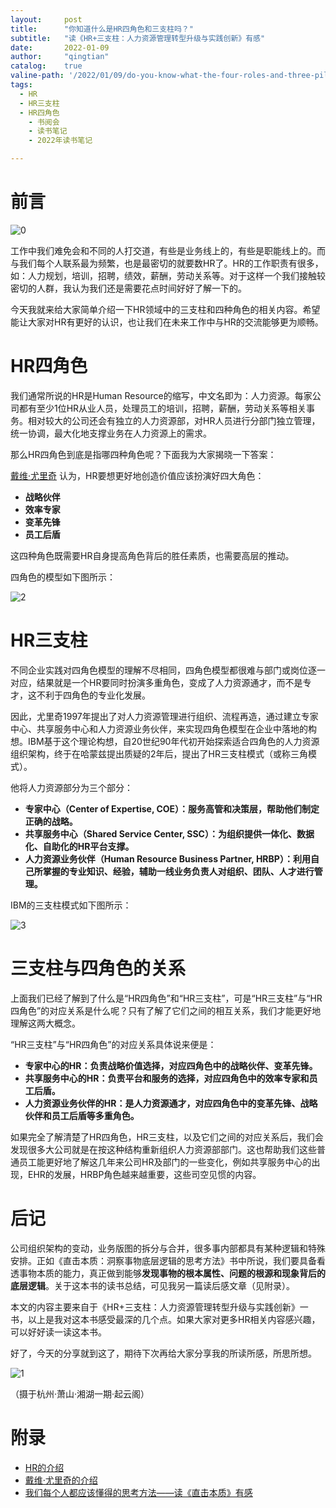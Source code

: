 ```yaml
---
layout:     post
title:      "你知道什么是HR四角色和三支柱吗？"
subtitle:   "读《HR+三支柱：人力资源管理转型升级与实践创新》有感"
date:       2022-01-09
author:     "qingtian"
catalog:    true
valine-path: '/2022/01/09/do-you-know-what-the-four-roles-and-three-pillars-of-hr-are/'
tags:
  - HR
  - HR三支柱
  - HR四角色
    - 书阅会 
    - 读书笔记
    - 2022年读书笔记

---
```


# 前言

![0](/img/20220109/0.jpg)

工作中我们难免会和不同的人打交道，有些是业务线上的，有些是职能线上的。而与我们每个人联系最为频繁，也是最密切的就要数HR了。HR的工作职责有很多，如：人力规划，培训，招聘，绩效，薪酬，劳动关系等。对于这样一个我们接触较密切的人群，我认为我们还是需要花点时间好好了解一下的。

今天我就来给大家简单介绍一下HR领域中的三支柱和四种角色的相关内容。希望能让大家对HR有更好的认识，也让我们在未来工作中与HR的交流能够更为顺畅。

# HR四角色

我们通常所说的HR是Human Resource的缩写，中文名即为：人力资源。每家公司都有至少1位HR从业人员，处理员工的培训，招聘，薪酬，劳动关系等相关事务。相对较大的公司还会有独立的人力资源部，对HR人员进行分部门独立管理，统一协调，最大化地支撑业务在人力资源上的需求。

那么HR四角色到底是指哪四种角色呢？下面我为大家揭晓一下答案：

[戴维·尤里奇](https://baike.baidu.com/item/%E6%88%B4%E7%BB%B4%C2%B7%E5%B0%A4%E9%87%8C%E5%A5%87) 认为，HR要想更好地创造价值应该扮演好四大角色：

- **战略伙伴**
- **效率专家**
- **变革先锋**
- **员工后盾**

这四种角色既需要HR自身提高角色背后的胜任素质，也需要高层的推动。

四角色的模型如下图所示：

![2](/img/20220109/2.jpg)


# HR三支柱

不同企业实践对四角色模型的理解不尽相同，四角色模型都很难与部门或岗位逐一对应，结果就是一个HR要同时扮演多重角色，变成了人力资源通才，而不是专才，这不利于四角色的专业化发展。

因此，尤里奇1997年提出了对人力资源管理进行组织、流程再造，通过建立专家中心、共享服务中心和人力资源业务伙伴，来实现四角色模型在企业中落地的构想。IBM基于这个理论构想，自20世纪90年代初开始探索适合四角色的人力资源组织架构，终于在哈蒙兹提出质疑的2年后，提出了HR三支柱模式（或称三角模式）。

他将人力资源部分为三个部分：

- **专家中心（Center of Expertise, COE）：服务高管和决策层，帮助他们制定正确的战略。**
- **共享服务中心（Shared Service Center, SSC）：为组织提供一体化、数据化、自助化的HR平台支撑。**
- **人力资源业务伙伴（Human Resource Business Partner, HRBP）：利用自己所掌握的专业知识、经验，辅助一线业务负责人对组织、团队、人才进行管理。**

IBM的三支柱模式如下图所示：

![3](/img/20220109/3.jpg)

# 三支柱与四角色的关系

上面我们已经了解到了什么是“HR四角色”和“HR三支柱”，可是“HR三支柱”与“HR四角色”的对应关系是什么呢？只有了解了它们之间的相互关系，我们才能更好地理解这两大概念。

“HR三支柱”与“HR四角色”的对应关系具体说来便是：

- **专家中心的HR：负责战略价值选择，对应四角色中的战略伙伴、变革先锋。**
- **共享服务中心的HR：负责平台和服务的选择，对应四角色中的效率专家和员工后盾。**
- **人力资源业务伙伴的HR：是人力资源通才，对应四角色中的变革先锋、战略伙伴和员工后盾等多重角色。**

如果完全了解清楚了HR四角色，HR三支柱，以及它们之间的对应关系后，我们会发现很多大公司就是在按这种结构重新组织人力资源部部门。这也帮助我们这些普通员工能更好地了解这几年来公司HR及部门的一些变化，例如共享服务中心的出现，EHR的发展，HRBP角色越来越重要，这些司空见惯的内容。

# 后记

公司组织架构的变动，业务版图的拆分与合并，很多事内部都具有某种逻辑和特殊安排。正如《直击本质：洞察事物底层逻辑的思考方法》书中所说，我们要具备看透事物本质的能力，真正做到能够**发现事物的根本属性、问题的根源和现象背后的底层逻辑**。关于这本书的读书总结，可见我另一篇读后感文章（见附录）。

本文的内容主要来自于《HR+三支柱：人力资源管理转型升级与实践创新》一书，以上是我对这本书感受最深的几个点。如果大家对更多HR相关内容感兴趣，可以好好读一读这本书。

好了，今天的分享就到这了，期待下次再给大家分享我的所读所感，所思所想。

![1](/img/20220109/1.jpg)

（摄于杭州·萧山·湘湖一期·起云阁）

# 附录

- [HR的介绍](https://baike.baidu.com/item/HR/260252)
- [戴维·尤里奇的介绍](https://baike.baidu.com/item/%E6%88%B4%E7%BB%B4%C2%B7%E5%B0%A4%E9%87%8C%E5%A5%87)
- [我们每个人都应该懂得的思考方法——读《直击本质》有感](https://blog.qingtian16265.com/2021/12/27/each-of-us-should-understand-the-thinking-method/)